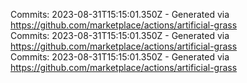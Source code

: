 Commits: 2023-08-31T15:15:01.350Z - Generated via https://github.com/marketplace/actions/artificial-grass
<br>
Commits: 2023-08-31T15:15:01.350Z - Generated via https://github.com/marketplace/actions/artificial-grass
<br>
Commits: 2023-08-31T15:15:01.350Z - Generated via https://github.com/marketplace/actions/artificial-grass
<br>

